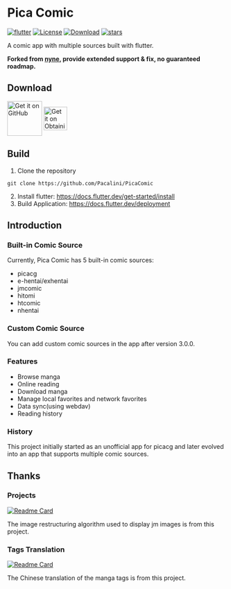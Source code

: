 # Pica Comic

[![flutter](https://img.shields.io/badge/flutter-3.24.3-blue)](https://flutter.dev/)
[![License](https://img.shields.io/github/license/Pacalini/PicaComic)](https://github.com/Pacalini/PicaComic/blob/master/LICENSE)
[![Download](https://img.shields.io/github/v/release/Pacalini/PicaComic)](https://github.com/Pacalini/PicaComic/releases)
[![stars](https://img.shields.io/github/stars/Pacalini/PicaComic)](https://github.com/Pacalini/PicaComic/stargazers)

A comic app with multiple sources built with flutter.

**Forked from [nyne](https://github.com/wgh136), provide extended support & fix, no guaranteed roadmap.**

## Download

<a href="https://github.com/Pacalini/PicaComic/releases">
<img src="https://user-images.githubusercontent.com/69304392/148696068-0cfea65d-b18f-4685-82b5-329a330b1c0d.png"
alt="Get it on GitHub" align="center" height="80" /></a>

<a href="https://github.com/Pacalini/PicaComic/blob/master/INSTALL.md#obtainium">
<img src="https://github.com/ImranR98/Obtainium/blob/main/assets/graphics/badge_obtainium.png"
alt="Get it on Obtainium" align="center" height="54" />
</a>

## Build

1. Clone the repository
```shell
git clone https://github.com/Pacalini/PicaComic
```
2. Install flutter: https://docs.flutter.dev/get-started/install
3. Build Application: https://docs.flutter.dev/deployment

## Introduction

### Built-in Comic Source

Currently, Pica Comic has 5 built-in comic sources:
- picacg
- e-hentai/exhentai
- jmcomic
- hitomi
- htcomic
- nhentai

### Custom Comic Source

You can add custom comic sources in the app after version 3.0.0.

### Features

- Browse manga
- Online reading
- Download manga
- Manage local favorites and network favorites
- Data sync(using webdav)
- Reading history

### History

This project initially started as an unofficial app for picacg
and later evolved into an app that supports multiple comic sources.

## Thanks

### Projects
[![Readme Card](https://github-readme-stats.vercel.app/api/pin/?username=tonquer&repo=JMComic-qt)](https://github.com/tonquer/JMComic-qt)

The image restructuring algorithm used to display jm images is from this project.

### Tags Translation
[![Readme Card](https://github-readme-stats.vercel.app/api/pin/?username=EhTagTranslation&repo=Database)](https://github.com/EhTagTranslation/Database)

The Chinese translation of the manga tags is from this project.